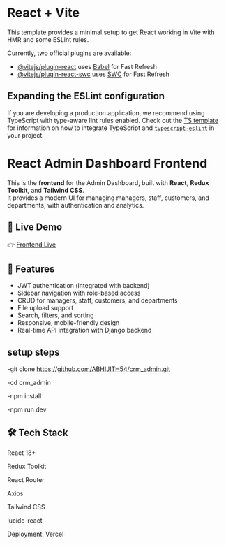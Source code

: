 # React + Vite

This template provides a minimal setup to get React working in Vite with HMR and some ESLint rules.

Currently, two official plugins are available:

- [@vitejs/plugin-react](https://github.com/vitejs/vite-plugin-react/blob/main/packages/plugin-react) uses [Babel](https://babeljs.io/) for Fast Refresh
- [@vitejs/plugin-react-swc](https://github.com/vitejs/vite-plugin-react/blob/main/packages/plugin-react-swc) uses [SWC](https://swc.rs/) for Fast Refresh

## Expanding the ESLint configuration

If you are developing a production application, we recommend using TypeScript with type-aware lint rules enabled. Check out the [TS template](https://github.com/vitejs/vite/tree/main/packages/create-vite/template-react-ts) for information on how to integrate TypeScript and [`typescript-eslint`](https://typescript-eslint.io) in your project.


# React Admin Dashboard Frontend

This is the **frontend** for the Admin Dashboard, built with **React**, **Redux Toolkit**, and **Tailwind CSS**.  
It provides a modern UI for managing managers, staff, customers, and departments, with authentication and analytics.


## 🚀 Live Demo
👉 [Frontend Live](https://crm-admin-hazel.vercel.app/)


## 🌟 Features
- JWT authentication (integrated with backend)
- Sidebar navigation with role-based access
- CRUD for managers, staff, customers, and departments
- File upload support
- Search, filters, and sorting
- Responsive, mobile-friendly design
- Real-time API integration with Django backend


##  setup steps


-git clone https://github.com/ABHIJITH54/crm_admin.git



-cd crm_admin


-npm install


-npm run dev


## 🛠️ Tech Stack

React 18+

Redux Toolkit

React Router

Axios

Tailwind CSS

lucide-react

Deployment: Vercel
